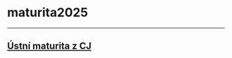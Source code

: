 # maturita2025

---
## [Ústní maturita z CJ](https://github.com/ruzovybanan1254/maturita2025/blob/main/ustni/CJ/README.md)
